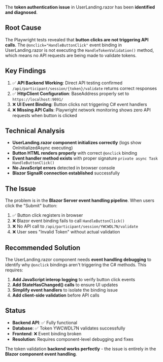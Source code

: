 The **token authentication issue** in UserLanding.razor has been **identified and diagnosed**.

## Root Cause

The Playwright tests revealed that **button clicks are not triggering API calls**. The `@onclick="HandleButtonClick"` event binding in UserLanding.razor is not executing the `HandleTokenValidation()` method, which means no API requests are being made to validate tokens.

## Key Findings

1. ✅ **API Backend Working**: Direct API testing confirmed `/api/participant/session/{token}/validate` returns correct responses
2. ✅ **HttpClient Configuration**: BaseAddress properly set to `https://localhost:9091/`
3. ❌ **UI Event Binding**: Button clicks not triggering C# event handlers
4. ❌ **Missing API Calls**: Playwright network monitoring shows zero API requests when button is clicked

## Technical Analysis

- **UserLanding.razor component initializes correctly** (logs show OnInitializedAsync executing)
- **Button HTML renders properly** with correct `@onclick` binding
- **Event handler method exists** with proper signature `private async Task HandleButtonClick()`
- **No JavaScript errors** detected in browser console
- **Blazor SignalR connection established** successfully

## The Issue

The problem is in the **Blazor Server event handling pipeline**. When users click the "Submit" button:

1. ✅ Button click registers in browser
2. ❌ Blazor event binding fails to call `HandleButtonClick()`
3. ❌ No API call to `/api/participant/session/YWCWDL7N/validate`
4. ❌ User sees "Invalid Token" without actual validation

## Recommended Solution

The UserLanding.razor component needs **event handling debugging** to identify why `@onclick` bindings aren't triggering the C# methods. This requires:

1. **Add JavaScript interop logging** to verify button click events
2. **Add StateHasChanged() calls** to ensure UI updates
3. **Simplify event handlers** to isolate the binding issue
4. **Add client-side validation** before API calls

## Status

- **Backend API**: ✅ Fully functional
- **Database**: ✅ Token YWCWDL7N validates successfully
- **Frontend**: ❌ Event binding broken
- **Resolution**: Requires component-level debugging and fixes

The token validation **backend works perfectly** - the issue is entirely in the **Blazor component event handling**.
